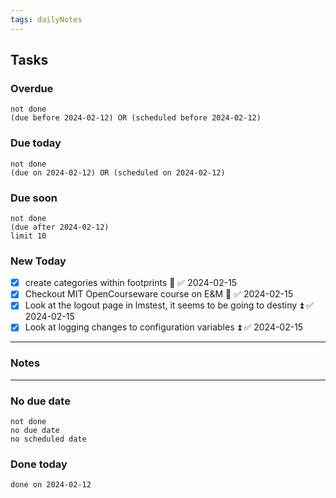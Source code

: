 ```yaml
---
tags: dailyNotes
---
```

## Tasks
### Overdue
```tasks
not done
(due before 2024-02-12) OR (scheduled before 2024-02-12)
```

### Due today
```tasks
not done
(due on 2024-02-12) OR (scheduled on 2024-02-12)
```

### Due soon
```tasks
not done
(due after 2024-02-12)
limit 10
```

### New Today
- [x] create categories within footprints 🔺 ✅ 2024-02-15
- [x] Checkout MIT OpenCourseware course on E&M 🔺 ✅ 2024-02-15
- [x] Look at the logout page in lmstest, it seems to be going to destiny ⏫ ✅ 2024-02-15
- [x] Look at logging changes to configuration variables ⏫ ✅ 2024-02-15
----
### Notes

----
### No due date
```tasks
not done
no due date
no scheduled date
```

### Done today
```tasks
done on 2024-02-12
```
